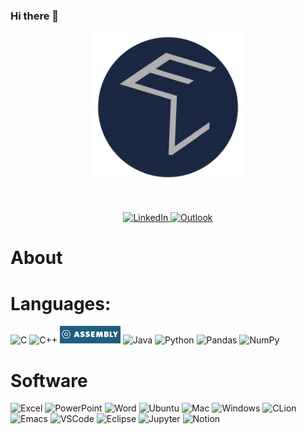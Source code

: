 ### Hi there 👋

<p align="center">
  <img src="EL.png" width="240" height="240"/>
</p>
<br>
<p align="center">
  <a href="https://www.linkedin.com/in/evan-lutz/" target="_blank">
    <img src="https://img.shields.io/badge/linkedin-%230077B5.svg?style=for-the-badge&logo=linkedin&logoColor=white" alt="LinkedIn">
  </a>
    <a href = "mailto: ewlutz@wpi.edu">
    <img src="https://img.shields.io/badge/Microsoft_Outlook-0078D4?style=for-the-badge&logo=microsoft-outlook&logoColor=white" alt="Outlook">
  </a>
</p>


# About


# Languages:
<p align="Left">
    <img src="https://img.shields.io/badge/c-%2300599C.svg?style=for-the-badge&logo=c&logoColor=white" alt="C">
  </a>
    <img src="https://img.shields.io/badge/c++-%2300599C.svg?style=for-the-badge&logo=c%2B%2B&logoColor=white" alt="C++">
    </a>
    <img src="AssemblyBadge.png" alt="Assembly">
  </a>
    <img src="https://img.shields.io/badge/java-%23ED8B00.svg?style=for-the-badge&logo=openjdk&logoColor=white" alt="Java">
  </a>
    <img src="https://img.shields.io/badge/python-3670A0?style=for-the-badge&logo=python&logoColor=ffdd54" alt="Python">
  </a>
    <img src="https://img.shields.io/badge/pandas-%23150458.svg?style=for-the-badge&logo=pandas&logoColor=white" alt="Pandas">
  </a>
    <img src="https://img.shields.io/badge/numpy-%23013243.svg?style=for-the-badge&logo=numpy&logoColor=white" alt="NumPy">
  </a>
</p>

# Software
<p align="Left">
    <img src="https://img.shields.io/badge/Microsoft_Excel-217346?style=for-the-badge&logo=microsoft-excel&logoColor=white" alt="Excel">
  </a>
    <img src="https://img.shields.io/badge/Microsoft_PowerPoint-B7472A?style=for-the-badge&logo=microsoft-powerpoint&logoColor=white" alt="PowerPoint">
  </a>
    <img src="https://img.shields.io/badge/Microsoft_Word-2B579A?style=for-the-badge&logo=microsoft-word&logoColor=white" alt="Word">
  </a>
    <img src="https://img.shields.io/badge/Ubuntu-E95420?style=for-the-badge&logo=ubuntu&logoColor=white" alt="Ubuntu">
  </a>
    <img src="https://img.shields.io/badge/mac%20os-000000?style=for-the-badge&logo=macos&logoColor=F0F0F0" alt="Mac">
  </a>
    <img src="https://img.shields.io/badge/Windows-0078D6?style=for-the-badge&logo=windows&logoColor=white" alt="Windows">
  </a>
    <img src="https://img.shields.io/badge/CLion-black?style=for-the-badge&logo=clion&logoColor=white" alt="CLion">
  </a>
    <img src="https://img.shields.io/badge/Emacs-%237F5AB6.svg?&style=for-the-badge&logo=gnu-emacs&logoColor=white" alt="Emacs">
  </a>
    <img src="https://img.shields.io/badge/Visual%20Studio%20Code-0078d7.svg?style=for-the-badge&logo=visual-studio-code&logoColor=white" alt="VSCode">
  </a>
    <img src="https://img.shields.io/badge/Eclipse-FE7A16.svg?style=for-the-badge&logo=Eclipse&logoColor=white" alt="Eclipse">
  </a>
    <img src="https://img.shields.io/badge/Jupyter-F37626.svg?&style=for-the-badge&logo=Jupyter&logoColor=white" alt="Jupyter">
  </a>
    <img src="https://img.shields.io/badge/Notion-000000?style=for-the-badge&logo=notion&logoColor=white" alt="Notion">
  </a>
</p>
<!--


**evlutz/evlutz** is a ✨ _special_ ✨ repository because its `README.md` (this file) appears on your GitHub profile.

Here are some ideas to get you started:

- 🔭 I’m currently working on ...
- 🌱 I’m currently learning ...
- 👯 I’m looking to collaborate on ...
- 🤔 I’m looking for help with ...
- 💬 Ask me about ...
- 📫 How to reach me: ...
- 😄 Pronouns: ...
- ⚡ Fun fact: ...
-->
